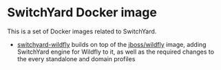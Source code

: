 # SwitchYard Docker image

This is a set of Docker images related to SwitchYard. 

- [switchyard-wildfly](https://registry.hub.docker.com/u/jboss/switchyard-wildfly/) builds on top of the [jboss/wildfly](https://registry.hub.docker.com/u/jboss/wildfly/) image, adding SwitchYard engine for Wildfly to it, as well as the required changes to the every standalone and domain profiles

